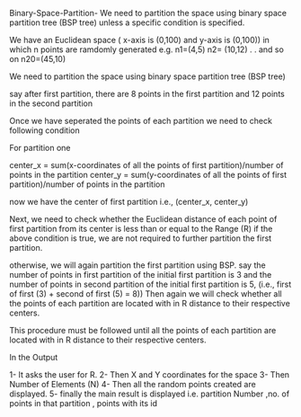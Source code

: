 Binary-Space-Partition-
We need to partition the space using binary space partition tree (BSP tree) unless a specific condition is specified.

We have an Euclidean space ( x-axis is (0,100) and y-axis is (0,100)) in which n points are ramdomly generated e.g. n1=(4,5) n2= (10,12) . . and so on n20=(45,10)

We need to partition the space using binary space partition tree (BSP tree)

say after first partition, there are 8 points in the first partition and 12 points in the second partition

Once we have seperated the points of each partition we need to check following condition

For partition one

center_x = sum(x-coordinates of all the points of first partition)/number of points in the partition center_y = sum(y-coordinates of all the points of first partition)/number of points in the partition

now we have the center of first partition i.e., (center_x, center_y)

Next, we need to check whether the Euclidean distance of each point of first partition from its center is less than or equal to the Range (R) if the above condition is true, we are not required to further partition the first partition.

otherwise, we will again partition the first partition using BSP. say the number of points in first partition of the initial first partition is 3 and the number of points in second partition of the initial first partition is 5, (i.e., first of first (3) + second of first (5) = 8)) Then again we will check whether all the points of each partition are located with in R distance to their respective centers.

This procedure must be followed until all the points of each partition are located with in R distance to their respective centers.

In the Output

1- It asks the user for R.
2- Then X and Y coordinates for the space
3- Then Number of Elements (N)
4- Then all the random points created are displayed.
5- finally the main result is displayed i.e. partition Number ,no. of points in that partition , points with its id
